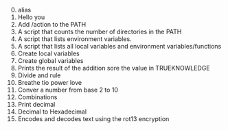 0. alias
1. Hello you
2. Add /action to the PATH
3. A script that counts the number of directories in the PATH
4. A script that lists environment variables.
5. A script that lists all local variables and environment variables/functions
6. Create local variables
7. Create global variables
8. Prints the result of the addition sore the value in TRUEKNOWLEDGE
9. Divide and rule
10. Breathe tio power love
11. Conver a number from base 2 to 10
12. Combinations
13. Print decimal
14. Decimal to Hexadecimal
15. Encodes and decodes text using the rot13 encryption
